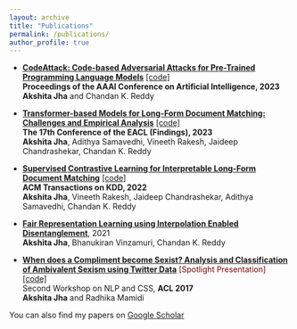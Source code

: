 ```yaml
---
layout: archive
title: "Publications"
permalink: /publications/
author_profile: true
---
```


- **[CodeAttack: Code-based Adversarial Attacks for Pre-Trained Programming Language Models](https://arxiv.org/pdf/2206.00052.pdf)** [[code]](https://github.com/reddy-lab-code-research/CodeAttack) <br/>
**Proceedings of the AAAI Conference on Artificial Intelligence, 2023** <br/>
**Akshita Jha** and Chandan K. Reddy

- **[Transformer-based Models for Long-Form Document Matching: Challenges and Empirical Analysis](https://arxiv.org/abs/2302.03765)** [[code]](https://github.com/AkshitaJha/SimpleModelsforLongDocumentMatching) <br/>
**The 17th Conference of the EACL (Findings), 2023** <br/>
**Akshita Jha**, Adithya Samavedhi, Vineeth Rakesh, Jaideep Chandrashekar, Chandan K. Reddy

- **[Supervised Contrastive Learning for Interpretable Long-Form Document Matching](https://arxiv.org/pdf/2108.09190.pdf)** [[code]](https://github.com/InterDigitalInc/CoLDE) <br/>
**ACM Transactions on KDD, 2022** <br/>
**Akshita Jha**, Vineeth Rakesh, Jaideep Chandrashekar, Adithya Samavedhi, Chandan K. Reddy

- **[Fair Representation Learning using Interpolation Enabled Disentanglement](https://arxiv.org/pdf/2108.00295.pdf)**, 2021 <br/>
**Akshita Jha**, Bhanukiran Vinzamuri, Chandan K. Reddy

- **[When does a Compliment become Sexist? Analysis and Classification of Ambivalent Sexism using Twitter Data](https://aclanthology.org/W17-2902.pdf)** <span style="color:maroon">[Spotlight Presentation]</span> [[code]](https://github.com/AkshitaJha/NLP_CSS_2017) <br/>
Second Workshop on NLP and CSS, **ACL 2017** <br/>
**Akshita Jha** and Radhika Mamidi

You can also find my papers on [Google Scholar](https://scholar.google.com/citations?user=F_ogj6EAAAAJ&hl=en&oi=ao) 

<!-- {% include base_path %}

{% for post in site.publications reversed %}
  {% include archive-single.html %}
{% endfor %}
 -->
